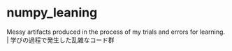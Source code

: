 # numpy_leaning
Messy artifacts produced in the process of my trials and errors for learning. | 学びの過程で発生した乱雑なコード群
